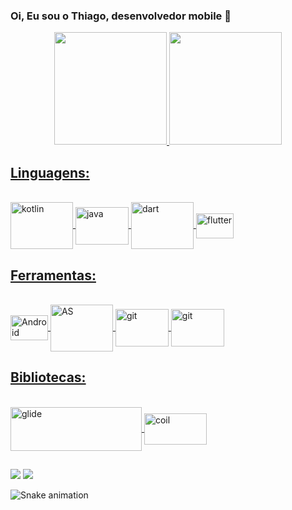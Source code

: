 ### Oi, Eu sou o Thiago, desenvolvedor mobile 👋


<div align="center">
  <a href="https://github.com/thibbatista">
  <img height="180em" src="https://github-readme-stats.vercel.app/api?username=thibbatista&show_icons=true&theme=merko&include_all_commits=true&count_private=true"/>
  <img height="180em" src="https://github-readme-stats.vercel.app/api/top-langs/?username=thibbatista&hide=javascript&layout=compact&langs_count=7&theme=merko"/>
  
</div>
  
  ##
  ## Linguagens:
<div style="display: inline_block"><br>
  
  
  <img align="center" alt="kotlin" height="75" width="100" src="https://cdn.jsdelivr.net/gh/devicons/devicon/icons/kotlin/kotlin-plain-wordmark.svg">
  
  <img align="center" alt="java" height="60" width="85" src="https://cdn.jsdelivr.net/gh/devicons/devicon/icons/java/java-original-wordmark.svg">
  
  <img align="center" alt="dart" height="75" width="100" src="https://cdn.jsdelivr.net/gh/devicons/devicon/icons/dart/dart-plain-wordmark.svg" />
  
  <img align="center" alt="flutter" height="40" width="60" src="https://cdn.jsdelivr.net/gh/devicons/devicon/icons/flutter/flutter-original.svg" />
 
  
  </div>
  
   ##
  
  ## Ferramentas:
  
  <div style="display: inline_block"><br>
  
  <img align="center" alt="Android" height="40" width="60" src="https://cdn.jsdelivr.net/gh/devicons/devicon/icons/android/android-original-wordmark.svg">
  
  <img align="center" alt="AS" height="75" width="100" src="https://cdn.jsdelivr.net/gh/devicons/devicon/icons/androidstudio/androidstudio-plain-wordmark.svg">
    
  <img align="center" alt="git" height="60" width="85" src="https://cdn.jsdelivr.net/gh/devicons/devicon/icons/git/git-plain-wordmark.svg">
    
   <img align="center" alt="git" height="60" width="85" src="https://cdn.jsdelivr.net/gh/devicons/devicon/icons/firebase/firebase-plain-wordmark.svg">

  ##
    
## Bibliotecas:
  
  <div> 
  
<div style="display: inline_block"><br>
  
  <img align="center" alt="glide" height="70" width="210" src="https://github.com/bumptech/glide/raw/master/static/glide_logo.png">
  <img align="center" alt="coil" height="50" width="100" src="https://coil-kt.github.io/coil/logo.svg">

  ##
  
  <div> 
    
  
    
  <a href = "mailto:thibbatista@gmail.com" target="_blank">
    <img src="https://img.shields.io/badge/-Gmail-%23333?style=for-the-badge&logo=gmail&logoColor=white" target="_blank"></a>   
 
  <a href="https://www.linkedin.com/in/thiagobsantos/" target="_blank">
    <img src="https://img.shields.io/badge/-LinkedIn-%230077B5?style=for-the-badge&logo=linkedin&logoColor=white" target="_blank"></a> 
 
 ![Snake animation](https://github.com/thibbatista/thibbatista/blob/output/github-contribution-grid-snake.svg)
 
</div>
          
          
